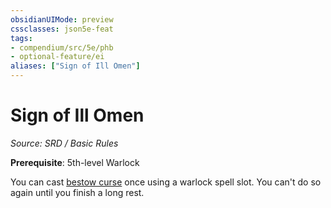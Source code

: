 ```yaml
---
obsidianUIMode: preview
cssclasses: json5e-feat
tags:
- compendium/src/5e/phb
- optional-feature/ei
aliases: ["Sign of Ill Omen"]
---
```

# Sign of Ill Omen
*Source: SRD / Basic Rules*  

**Prerequisite**: 5th-level Warlock

You can cast [bestow curse](compendium/spells/bestow-curse.md) once using a warlock spell slot. You can't do so again until you finish a long rest.